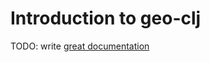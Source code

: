 # Introduction to geo-clj

TODO: write [great documentation](http://jacobian.org/writing/what-to-write/)
